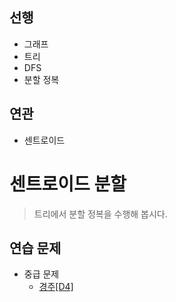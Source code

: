 ## 선행

- 그래프
- 트리
- DFS
- 분할 정복

## 연관

- 센트로이드

# 센트로이드 분할

> 트리에서 분할 정복을 수행해 봅시다.


## 연습 문제

- 중급 문제
    - [경주[D4]](https://www.acmicpc.net/problem/5820)